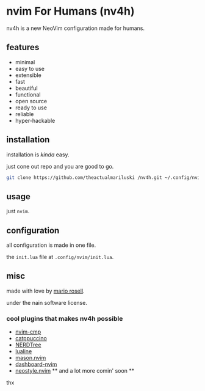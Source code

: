 # nvim For Humans (nv4h)

nv4h is a new NeoVim configuration made for humans.

## features

- minimal
- easy to use
- extensible
- fast
- beautiful
- functional
- open source
- ready to use
- reliable
- hyper-hackable

## installation

installation is _kinda_ easy.

just cone out repo and you are good to go.

```bash
git clone https://github.com/theactualmariluski /nv4h.git ~/.config/nvim
```

## usage

just `nvim`.

## configuration

all configuration is made in one file.

the `init.lua` file at `.config/nvim/init.lua`.

## misc

made with love by [mario rosell](https://github.com/theactualmariluski).

under the nain software license.

### cool plugins that makes nv4h possible
- [nvim-cmp](https://github.com/hrsh7th/nvim-cmp)
- [catppuccino](https://github.com/catppuccin/nvim)
- [NERDTree](https://github.com/preservim/nerdtree)
- [lualine](https://github.com/nvim-lualine/lualine.nvim)
- [mason.nvim](https://github.com/williamboman/mason.nvim)
- [dashboard-nvim](https://github.com/glepnir/dashboard-nvim)
- [neostyle.nvim](https://github.com/shaunsingh/neovim-config)
** and a lot more comin' soon **

thx 

